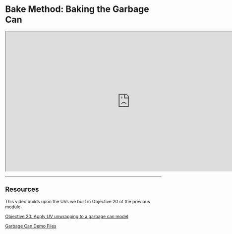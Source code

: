 # Bake Method: Baking the Garbage Can

<p><iframe src="https://www.youtube.com/embed/EC15xyWu-rU?rel=0" width="800" height="450" allowfullscreen="allowfullscreen" allow="accelerometer; autoplay; clipboard-write; encrypted-media; gyroscope; picture-in-picture"></iframe></p>
<hr>
<h2>Resources</h2>
<p>This video builds upon the UVs we built in Objective 20 of the previous module.</p>
<p><a title="Objective 20: Apply UV unwrapping to a garbage can model" href="https://vertexschool.instructure.com/courses/203/pages/objective-20-apply-uv-unwrapping-to-a-garbage-can-model" data-api-endpoint="https://vertexschool.instructure.com/api/v1/courses/203/pages/objective-20-apply-uv-unwrapping-to-a-garbage-can-model" data-api-returntype="Page">Objective 20: Apply UV unwrapping to a garbage can model</a></p>
<p><a href="https://www.dropbox.com/s/xegu9b4d04ro900/GarbageCan_UV-Demo.zip">Garbage Can Demo Files</a></p>